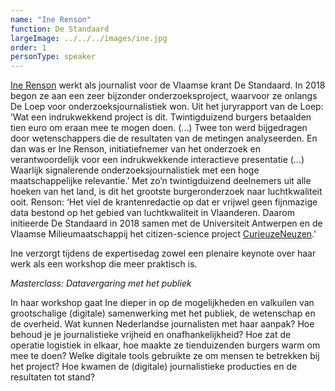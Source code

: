 ```yaml
---
name: "Ine Renson"
function: De Standaard
largeImage: ../../../images/ine.jpg
order: 1
personType: speaker
---
```

[Ine Renson](https://twitter.com/inerenson) werkt als journalist voor de Vlaamse krant De Standaard. In 2018 begon ze aan een zeer bijzonder onderzoeksproject, waarvoor ze onlangs De Loep voor onderzoeksjournalistiek won. Uit het juryrapport van de Loep: ‘Wat een indrukwekkend project is dit. Twintigduizend burgers betaalden tien euro om eraan mee te mogen doen. (…) Twee ton werd bijgedragen door wetenschappers die de resultaten van de metingen analyseerden. En dan was er Ine Renson, initiatiefnemer van het onderzoek en verantwoordelijk voor een indrukwekkende interactieve presentatie (…) Waarlijk signalerende onderzoeksjournalistiek met een hoge maatschappelijke relevantie.’ Met zo’n twintigduizend deelnemers uit alle hoeken van het land, is dit het grootste burgeronderzoek naar luchtkwaliteit ooit. Renson: ‘Het viel de krantenredactie op dat er vrijwel geen fijnmazige data bestond op het gebied van luchtkwaliteit in Vlaanderen. Daarom initieerde De Standaard in 2018 samen met de Universiteit Antwerpen en de Vlaamse Milieumaatschappij het citizen-science project [CurieuzeNeuzen](http://www.standaard.be/curieuzeneuzen).'

Ine verzorgt tijdens de expertisedag zowel een plenaire keynote over haar werk als een workshop die meer praktisch is.

*Masterclass: Datavergaring met het publiek*

In haar workshop gaat Ine dieper in op de mogelijkheden en valkuilen van grootschalige (digitale) samenwerking met het publiek, de wetenschap en de overheid. Wat kunnen Nederlandse journalisten met haar aanpak? Hoe behoud je je journalistieke vrijheid en onafhankelijkheid? Hoe zat de operatie logistiek in elkaar, hoe maakte ze tienduizenden burgers warm om mee te doen? Welke digitale tools gebruikte ze om mensen te betrekken bij het project? Hoe kwamen de (digitale) journalistieke producties en de resultaten tot stand?


